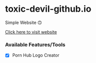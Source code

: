 # toxic-devil-github.io
Simple Website 🙃

[Click here to visit website](https://toxic-devil.github.io)

### Available Features/Tools
- [X] Porn Hub Logo Creator
